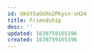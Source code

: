 ```yaml
---
id: UkGt5aGUXo2PKycn-sH24
title: Friendship
desc: ''
updated: 1639759165196
created: 1639759165196
---
```


